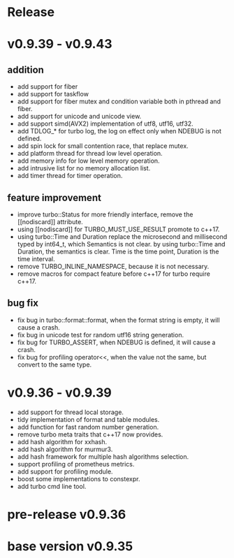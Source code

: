 Release
==================================

v0.9.39 - v0.9.43
================================

addition
--------------------------------

* add support for fiber
* add support for taskflow
* add support for fiber mutex and condition variable both in pthread and fiber.
* add support for unicode and unicode view.
* add support simd(AVX2) implementation of utf8, utf16, utf32.
* add TDLOG_* for turbo log, the log on effect only when NDEBUG is not defined.
* add spin lock for small contention race, that replace mutex.
* add platform thread for thread low level operation.
* add memory info for low level memory operation.
* add intrusive list for no memory allocation list.
* add timer thread for timer operation.

feature improvement
--------------------------------
* improve turbo::Status for more friendly interface, remove the [[nodiscard]] attribute.
* using [[nodiscard]] for TURBO_MUST_USE_RESULT promote to c++17.
* using turbo::Time and Duration replace the microsecond and millisecond typed by
  int64_t, which Semantics is not clear. by using turbo::Time and Duration, the
  semantics is clear. Time is the time point, Duration is the time interval.
* remove TURBO_INLINE_NAMESPACE, because it is not necessary.
* remove macros for compact feature before c++17 for turbo require c++17.

bug fix
--------------------------------

* fix bug in turbo::format::format, when the format string is empty, it will cause a crash.
* fix bug in unicode test for random utf16 string generation.
* fix bug for TURBO_ASSERT, when NDEBUG is defined, it will cause a crash.
* fix bug for profiling operator<<, when the value not the same, but convert to the same type.

v0.9.36 - v0.9.39
================================

* add support for thread local storage.
* tidy implementation of format and table modules.
* add function for fast random number generation.
* remove turbo meta traits that c++17 now provides.
* add hash algorithm for xxhash.
* add hash algorithm for murmur3.
* add hash framework for multiple hash algorithms selection.
* support profiling of prometheus metrics.
* add support for profiling module.
* boost some implementations  to constexpr.
* add turbo cmd line tool.

# pre-release v0.9.36

# base version v0.9.35